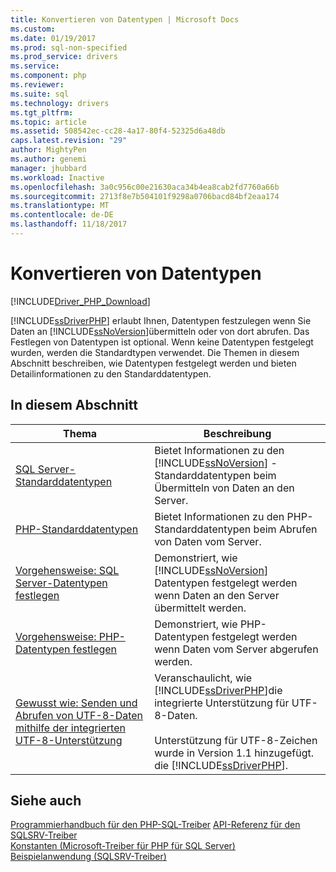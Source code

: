 ```yaml
---
title: Konvertieren von Datentypen | Microsoft Docs
ms.custom: 
ms.date: 01/19/2017
ms.prod: sql-non-specified
ms.prod_service: drivers
ms.service: 
ms.component: php
ms.reviewer: 
ms.suite: sql
ms.technology: drivers
ms.tgt_pltfrm: 
ms.topic: article
ms.assetid: 508542ec-cc28-4a17-80f4-52325d6a48db
caps.latest.revision: "29"
author: MightyPen
ms.author: genemi
manager: jhubbard
ms.workload: Inactive
ms.openlocfilehash: 3a0c956c00e21630aca34b4ea8cab2fd7760a66b
ms.sourcegitcommit: 2713f8e7b504101f9298a0706bacd84bf2eaa174
ms.translationtype: MT
ms.contentlocale: de-DE
ms.lasthandoff: 11/18/2017
---
```

# <a name="converting-data-types"></a>Konvertieren von Datentypen
[!INCLUDE[Driver_PHP_Download](../../includes/driver_php_download.md)]

[!INCLUDE[ssDriverPHP](../../includes/ssdriverphp_md.md)] erlaubt Ihnen, Datentypen festzulegen wenn Sie Daten an [!INCLUDE[ssNoVersion](../../includes/ssnoversion_md.md)]übermitteln oder von dort abrufen. Das Festlegen von Datentypen ist optional. Wenn keine Datentypen festgelegt wurden, werden die Standardtypen verwendet. Die Themen in diesem Abschnitt beschreiben, wie Datentypen festgelegt werden und bieten Detailinformationen zu den Standarddatentypen.  
  
## <a name="in-this-section"></a>In diesem Abschnitt  
  
|Thema|Beschreibung|  
|---------|---------------|  
|[SQL Server-Standarddatentypen](../../connect/php/default-sql-server-data-types.md)|Bietet Informationen zu den [!INCLUDE[ssNoVersion](../../includes/ssnoversion_md.md)] -Standarddatentypen beim Übermitteln von Daten an den Server.|  
|[PHP-Standarddatentypen](../../connect/php/default-php-data-types.md)|Bietet Informationen zu den PHP-Standarddatentypen beim Abrufen von Daten vom Server.|  
|[Vorgehensweise: SQL Server-Datentypen festlegen](../../connect/php/how-to-specify-sql-server-data-types-when-using-the-sqlsrv-driver.md)|Demonstriert, wie [!INCLUDE[ssNoVersion](../../includes/ssnoversion_md.md)] Datentypen festgelegt werden wenn Daten an den Server übermittelt werden.|  
|[Vorgehensweise: PHP-Datentypen festlegen](../../connect/php/how-to-specify-php-data-types.md)|Demonstriert, wie PHP-Datentypen festgelegt werden wenn Daten vom Server abgerufen werden.|  
|[Gewusst wie: Senden und Abrufen von UTF-8-Daten mithilfe der integrierten UTF-8-Unterstützung](../../connect/php/how-to-send-and-retrieve-utf-8-data-using-built-in-utf-8-support.md)|Veranschaulicht, wie [!INCLUDE[ssDriverPHP](../../includes/ssdriverphp_md.md)]die integrierte Unterstützung für UTF-8-Daten.<br /><br />Unterstützung für UTF-8-Zeichen wurde in Version 1.1 hinzugefügt. die [!INCLUDE[ssDriverPHP](../../includes/ssdriverphp_md.md)].|  
  
## <a name="see-also"></a>Siehe auch  
[Programmierhandbuch für den PHP-SQL-Treiber](../../connect/php/programming-guide-for-php-sql-driver.md)
[API-Referenz für den SQLSRV-Treiber](../../connect/php/sqlsrv-driver-api-reference.md)  
[Konstanten &#40;Microsoft-Treiber für PHP für SQL Server&#41;](../../connect/php/constants-microsoft-drivers-for-php-for-sql-server.md)  
[Beispielanwendung &#40;SQLSRV-Treiber&#41;](../../connect/php/example-application-sqlsrv-driver.md)  
  
